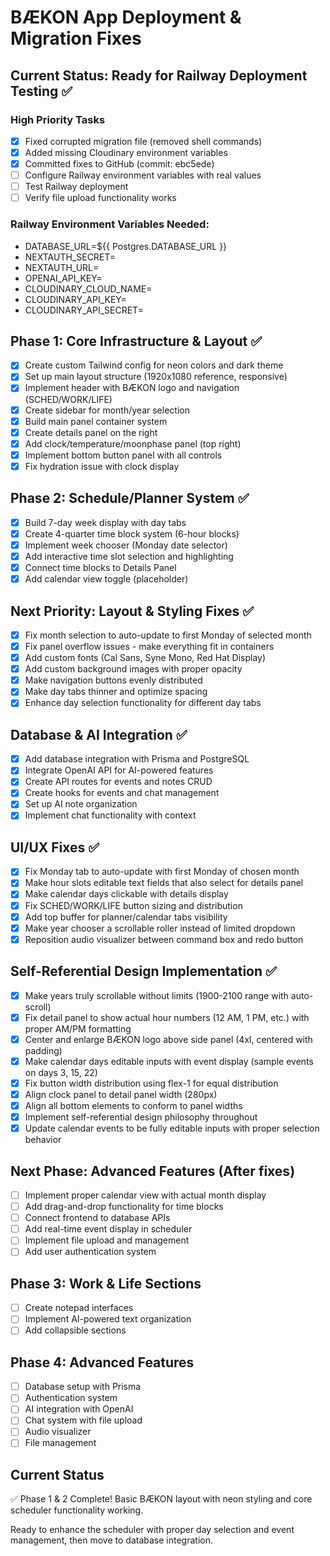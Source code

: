 # BÆKON App Deployment & Migration Fixes

## Current Status: Ready for Railway Deployment Testing ✅

### High Priority Tasks
- [x] Fixed corrupted migration file (removed shell commands)
- [x] Added missing Cloudinary environment variables
- [x] Committed fixes to GitHub (commit: ebc5ede)
- [ ] Configure Railway environment variables with real values
- [ ] Test Railway deployment
- [ ] Verify file upload functionality works

### Railway Environment Variables Needed:
- DATABASE_URL=${{ Postgres.DATABASE_URL }}
- NEXTAUTH_SECRET=<production-secret>
- NEXTAUTH_URL=<railway-app-url>
- OPENAI_API_KEY=<real-api-key>
- CLOUDINARY_CLOUD_NAME=<real-cloud-name>
- CLOUDINARY_API_KEY=<real-api-key>
- CLOUDINARY_API_SECRET=<real-secret>

## Phase 1: Core Infrastructure & Layout ✅
- [x] Create custom Tailwind config for neon colors and dark theme
- [x] Set up main layout structure (1920x1080 reference, responsive)
- [x] Implement header with BÆKON logo and navigation (SCHED/WORK/LIFE)
- [x] Create sidebar for month/year selection
- [x] Build main panel container system
- [x] Create details panel on the right
- [x] Add clock/temperature/moonphase panel (top right)
- [x] Implement bottom button panel with all controls
- [x] Fix hydration issue with clock display

## Phase 2: Schedule/Planner System ✅
- [x] Build 7-day week display with day tabs
- [x] Create 4-quarter time block system (6-hour blocks)
- [x] Implement week chooser (Monday date selector)
- [x] Add interactive time slot selection and highlighting
- [x] Connect time blocks to Details Panel
- [x] Add calendar view toggle (placeholder)

## Next Priority: Layout & Styling Fixes ✅
- [x] Fix month selection to auto-update to first Monday of selected month
- [x] Fix panel overflow issues - make everything fit in containers
- [x] Add custom fonts (Cal Sans, Syne Mono, Red Hat Display)
- [x] Add custom background images with proper opacity
- [x] Make navigation buttons evenly distributed
- [x] Make day tabs thinner and optimize spacing
- [x] Enhance day selection functionality for different day tabs

## Database & AI Integration ✅
- [x] Add database integration with Prisma and PostgreSQL
- [x] Integrate OpenAI API for AI-powered features
- [x] Create API routes for events and notes CRUD
- [x] Create hooks for events and chat management
- [x] Set up AI note organization
- [x] Implement chat functionality with context

## UI/UX Fixes ✅
- [x] Fix Monday tab to auto-update with first Monday of chosen month
- [x] Make hour slots editable text fields that also select for details panel
- [x] Make calendar days clickable with details display
- [x] Fix SCHED/WORK/LIFE button sizing and distribution
- [x] Add top buffer for planner/calendar tabs visibility
- [x] Make year chooser a scrollable roller instead of limited dropdown
- [x] Reposition audio visualizer between command box and redo button

## Self-Referential Design Implementation ✅
- [x] Make years truly scrollable without limits (1900-2100 range with auto-scroll)
- [x] Fix detail panel to show actual hour numbers (12 AM, 1 PM, etc.) with proper AM/PM formatting
- [x] Center and enlarge BÆKON logo above side panel (4xl, centered with padding)
- [x] Make calendar days editable inputs with event display (sample events on days 3, 15, 22)
- [x] Fix button width distribution using flex-1 for equal distribution
- [x] Align clock panel to detail panel width (280px)
- [x] Align all bottom elements to conform to panel widths
- [x] Implement self-referential design philosophy throughout
- [x] Update calendar events to be fully editable inputs with proper selection behavior

## Next Phase: Advanced Features (After fixes)
- [ ] Implement proper calendar view with actual month display
- [ ] Add drag-and-drop functionality for time blocks
- [ ] Connect frontend to database APIs
- [ ] Add real-time event display in scheduler
- [ ] Implement file upload and management
- [ ] Add user authentication system

## Phase 3: Work & Life Sections
- [ ] Create notepad interfaces
- [ ] Implement AI-powered text organization
- [ ] Add collapsible sections

## Phase 4: Advanced Features
- [ ] Database setup with Prisma
- [ ] Authentication system
- [ ] AI integration with OpenAI
- [ ] Chat system with file upload
- [ ] Audio visualizer
- [ ] File management

## Current Status
✅ Phase 1 & 2 Complete! Basic BÆKON layout with neon styling and core scheduler functionality working.

Ready to enhance the scheduler with proper day selection and event management, then move to database integration.
